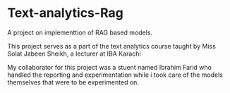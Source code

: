 # Text-analytics-Rag
A project on implementtion of RAG based models.

This project serves as a part of the text analytics course taught by Miss Solat Jabeen Sheikh, a lecturer at IBA Karachi

My collaborator for this project was a stuent named Ibrahim Farid who handled the reporting and experimentation while i took care of the models themselves that were to be experimented on.
